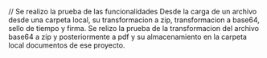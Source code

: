 // Se realizo la prueba de las funcionalidades 
 Desde la carga de un archivo desde una carpeta local, su transformacion a zip, transformacion a base64, sello de tiempo y firma.
 Se relizo la prueba de la transformacion del archivo base64 a zip y posteriormente a pdf y su almacenamiento en la carpeta local documentos de ese proyecto. 